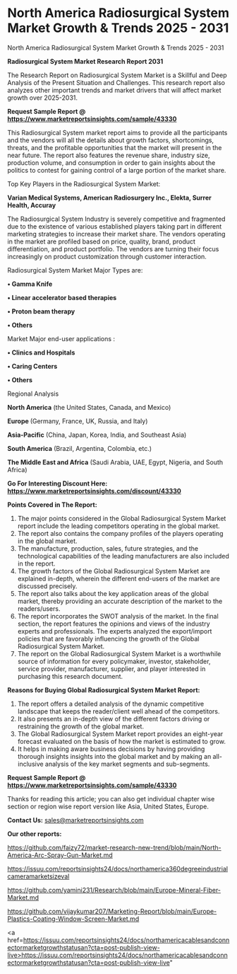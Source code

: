 # North America Radiosurgical System Market Growth & Trends 2025 - 2031
 North America Radiosurgical System Market Growth & Trends 2025 - 2031

<strong>Radiosurgical System Market Research Report 2031</strong>

The Research Report on Radiosurgical System Market is a Skillful and Deep Analysis of the Present Situation and Challenges. This research report also analyzes other important trends and market drivers that will affect market growth over 2025-2031.

<strong>Request Sample Report @ <a href=https://www.marketreportsinsights.com/sample/43330>https://www.marketreportsinsights.com/sample/43330</a></strong>

This Radiosurgical System market report aims to provide all the participants and the vendors will all the details about growth factors, shortcomings, threats, and the profitable opportunities that the market will present in the near future. The report also features the revenue share, industry size, production volume, and consumption in order to gain insights about the politics to contest for gaining control of a large portion of the market share.

Top Key Players in the Radiosurgical System Market:

<strong>Varian Medical Systems, American Radiosurgery Inc., Elekta, Surrer Health, Accuray</strong>

The Radiosurgical System Industry is severely competitive and fragmented due to the existence of various established players taking part in different marketing strategies to increase their market share. The vendors operating in the market are profiled based on price, quality, brand, product differentiation, and product portfolio. The vendors are turning their focus increasingly on product customization through customer interaction.

Radiosurgical System Market Major Types are:

<strong>•  Gamma Knife

•  Linear accelerator based therapies

•  Proton beam therapy

•  Others</strong>

Market Major end-user applications :

<strong>•  Clinics and Hospitals

•  Caring Centers

•  Others</strong>

Regional Analysis

</u><strong><b>North America</b></strong> (the United States, Canada, and Mexico)

<strong><b>Europe </b></strong>(Germany, France, UK, Russia, and Italy)

<strong><b>Asia-Pacific</b></strong> (China, Japan, Korea, India, and Southeast Asia)

<strong><b>South America</b></strong> (Brazil, Argentina, Colombia, etc.)

<strong><b>The Middle East and Africa</b></strong> (Saudi Arabia, UAE, Egypt, Nigeria, and South Africa)

<strong>Go For Interesting Discount Here: <a href=https://www.marketreportsinsights.com/discount/43330>https://www.marketreportsinsights.com/discount/43330</a></strong>

<strong>Points Covered in The Report:</strong>
<ol>
  <li>The major points considered in the Global Radiosurgical System Market report include the leading competitors operating in the global market.</li>
  <li>The report also contains the company profiles of the players operating in the global market.</li>
  <li>The manufacture, production, sales, future strategies, and the technological capabilities of the leading manufacturers are also included in the report.</li>
  <li>The growth factors of the Global Radiosurgical System Market are explained in-depth, wherein the different end-users of the market are discussed precisely.</li>
  <li>The report also talks about the key application areas of the global market, thereby providing an accurate description of the market to the readers/users.</li>
  <li>The report incorporates the SWOT analysis of the market. In the final section, the report features the opinions and views of the industry experts and professionals. The experts analyzed the export/import policies that are favorably influencing the growth of the Global Radiosurgical System Market.</li>
  <li>The report on the Global Radiosurgical System Market is a worthwhile source of information for every policymaker, investor, stakeholder, service provider, manufacturer, supplier, and player interested in purchasing this research document.</li>
</ol>
<strong>Reasons for Buying Global Radiosurgical System Market Report:</strong>

<ol>
  <li>The report offers a detailed analysis of the dynamic competitive landscape that keeps the reader/client well ahead of the competitors.</li>
  <li>It also presents an in-depth view of the different factors driving or restraining the growth of the global market.</li>
  <li>The Global Radiosurgical System Market report provides an eight-year forecast evaluated on the basis of how the market is estimated to grow.</li>
  <li>It helps in making aware business decisions by having providing thorough insights insights into the global market and by making an all-inclusive analysis of the key market segments and sub-segments.</li>
</ol>
<strong>Request Sample Report @ <a href=https://www.marketreportsinsights.com/sample/43330>https://www.marketreportsinsights.com/sample/43330</a></strong>


Thanks for reading this article; you can also get individual chapter wise section or region wise report version like Asia, United States, Europe.

<strong>Contact Us:</strong>
sales@marketreportsinsights.com

<strong>Our other reports:</strong>

<a href=https://github.com/faizy72/market-research-new-trend/blob/main/North-America-Arc-Spray-Gun-Market.md>https://github.com/faizy72/market-research-new-trend/blob/main/North-America-Arc-Spray-Gun-Market.md</a>

<a href=https://issuu.com/reportsinsights24/docs/northamerica360degreeindustrialcameramarketsizeval>https://issuu.com/reportsinsights24/docs/northamerica360degreeindustrialcameramarketsizeval</a>

<a href=https://github.com/yamini231/Research/blob/main/Europe-Mineral-Fiber-Market.md>https://github.com/yamini231/Research/blob/main/Europe-Mineral-Fiber-Market.md</a>

<a href=https://github.com/vijaykumar207/Marketing-Report/blob/main/Europe-Plastics-Coating-Window-Screen-Market.md>https://github.com/vijaykumar207/Marketing-Report/blob/main/Europe-Plastics-Coating-Window-Screen-Market.md</a>

<a href=https://issuu.com/reportsinsights24/docs/northamericacablesandconnectormarketgrowthstatusan?cta=post-publish-view-live>https://issuu.com/reportsinsights24/docs/northamericacablesandconnectormarketgrowthstatusan?cta=post-publish-view-live</a>"
